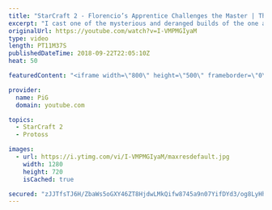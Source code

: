 ```yaml
---
title: "StarCraft 2 - Florencio’s Apprentice Challenges the Master | The Florencio Files #23"
excerpt: "I cast one of the mysterious and deranged builds of the one and only Florencio, the dude that invented the proxy nexus recall rush -- Watch live at https://www.twitch.tv/x5_pig"
originalUrl: https://youtube.com/watch?v=I-VMPMGIyaM
type: video
length: PT11M37S
publishedDateTime: 2018-09-22T22:05:10Z
heat: 50

featuredContent: "<iframe width=\"800\" height=\"500\" frameborder=\"0\" src=\"https://www.youtube.com/embed/I-VMPMGIyaM\" allow=\"accelerometer; autoplay; encrypted-media; gyroscope; picture-in-picture\" allowfullscreen></iframe>"

provider:
  name: PiG
  domain: youtube.com

topics:
  - StarCraft 2
  - Protoss

images:
  - url: https://i.ytimg.com/vi/I-VMPMGIyaM/maxresdefault.jpg
    width: 1280
    height: 720
    isCached: true

secured: "zJJTfsTJ6H/ZbaWs5oGXY46ZT8HjdwLMkQifw8745a9n07YifDYd3/og8LyHhhrrsEEYx7yZowjWiqJ+A7Hjp+VuVIMknFrotiX9vXBjy2vn4TtMMPyCmDDbgRreS2gH9LOpHS4SbTaRYKVG70zWW7Zh9dKVim3Ay0jCjNkP1hvwS6BzdpWjDK8BWkQNDwe2Iak8flhu+BO3Nq8urDfRAwWzxm1eEY9O7+EGUCF2EUMMMYUCpuVmFL+2eqP89Rz0WoJFk4A+KTlL6BsWSVQHVHVxewSp3vbE4hRJ9G0I/A3mybMUdv5PN6kJmmJmOSJZVV1U13/+NMc9H/mc+UPXdmsd+xzmqhLkLiWV71M2bAWjFcAZMy5l8mBk5e4yzStdL3nlCvdaWhKK3BVJR8WXMTDf+e7aHOPbNseKYbo7LLY=;tv4fMt3e52k3dKQccDxVbQ=="
---
```


